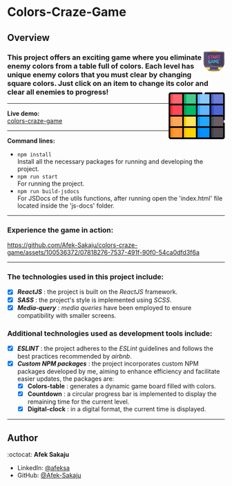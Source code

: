 # Colors-Craze-Game

## Overview

<img src="./readme-resources/game.png" width=50px height=50px align="right">

### This project offers an exciting game where you eliminate enemy colors from a table full of colors. Each level has unique enemy colors that you must clear by changing square colors. Just click on an item to change its color and clear all enemies to progress! <img src="./readme-resources/colors.png" width=130px height=130px align="right"><br />

---

**Live demo:**</br>[colors-craze-game](http://Afek-Sakaju.github.io/colors-craze-game)

---

**Command lines:**

-   `npm install` <br /> Install all the necessary packages for running and developing the project.
-   `npm run start`<br /> For running the project.
-   `npm run build-jsdocs`</br>For JSDocs of the utils functions, after running open the 'index.html' file located inside the 'js-docs' folder.

---

### **Experience the game in action:**

https://github.com/Afek-Sakaju/colors-craze-game/assets/100536372/07818276-7537-491f-90f0-54ca0dfd3f6a

---

### The technologies used in this project include:

-   [x] _**ReactJS**_ : the project is built on the _ReactJS_ framework.
-   [x] _**SASS**_ : the project's style is implemented using _SCSS_.
-   [x] _**Media-query**_ : _media queries_ have been employed to ensure compatibility with smaller screens.

### Additional technologies used as development tools include:

-   [x] _**ESLINT**_ : the project adheres to the _ESLint_ guidelines and follows the best practices recommended by _airbnb_.
-   [x] _**Custom NPM packages**_ : the project incorporates custom NPM packages developed by me, aiming to enhance efficiency and facilitate easier updates, the packages are:
    -   [x] **Colors-table** : generates a dynamic game board filled with colors.
    -   [x] **Countdown** : a circular progress bar is implemented to display the remaining time for the current level.
    -   [x] **Digital-clock** : in a digital format, the current time is displayed.

---

## Author

:octocat: **Afek Sakaju**

-   LinkedIn: [@afeksa](https://www.linkedin.com/in/afeksa/)
-   GitHub: [@Afek-Sakaju](https://github.com/Afek-Sakaju)
